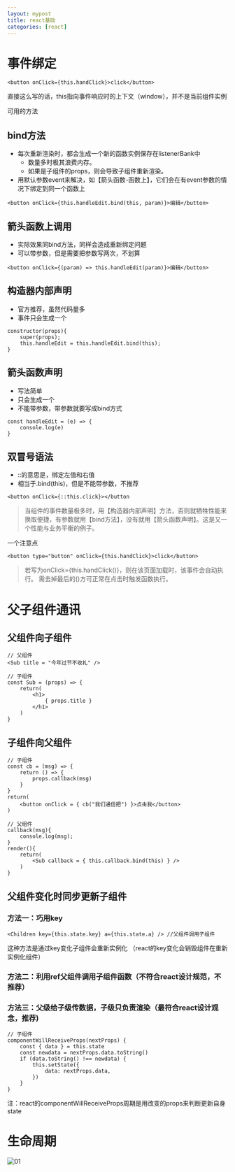 ```yaml
---
layout: mypost
title: react基础
categories: [react]
---
```


# 事件绑定

```
<button onClick={this.handClick}>click</button>
```
直接这么写的话，this指向事件响应时的上下文（window），并不是当前组件实例

可用的方法

## bind方法

- 每次重新渲染时，都会生成一个新的函数实例保存在listenerBank中
  - 数量多时极其浪费内存。
  - 如果是子组件的props，则会导致子组件重新渲染。
- 用默认参数event来解决，如【箭头函数-函数上】，它们会在有event参数的情况下绑定到同一个函数上

```
<button onClick={this.handleEdit.bind(this, param)}>编辑</button>
```

## 箭头函数上调用

- 实际效果同bind方法，同样会造成重新绑定问题
- 可以带参数，但是需要把参数写两次，不划算

```
<button onClick={(param) => this.handleEdit(param)}>编辑</button>
```

## 构造器内部声明

- 官方推荐，虽然代码量多
- 事件只会生成一个

```
constructor(props){
    super(props);
    this.handleEdit = this.handleEdit.bind(this);
}
```

## 箭头函数声明

- 写法简单
- 只会生成一个
- 不能带参数，带参数就要写成bind方式

```
const handleEdit = (e) => {
    console.log(e)
}
```

## 双冒号语法

- ::的意思是，绑定左值和右值
- 相当于.bind(this)，但是不能带参数，不推荐

```
<button onClick={::this.click}></button
 ```

> 当组件的事件数量极多时，用【构造器内部声明】方法，否则就牺牲性能来换取便捷，有参数就用【bind方法】，没有就用【箭头函数声明】。这是又一个性能与业务平衡的例子。


一个注意点
```
<button type="button" onClick={this.handClick}>click</button>
```

> 若写为onClick={this.handClick()}，则在该页面加载时，该事件会自动执行。
需去掉最后的()方可正常在点击时触发函数执行。


# 父子组件通讯

## 父组件向子组件

```
// 父组件
<Sub title = "今年过节不收礼" />

// 子组件
const Sub = (props) => {
    return(
        <h1>
            { props.title }
        </h1>
    )
}
```

## 子组件向父组件

```
// 子组件
const cb = (msg) => {
    return () => {
        props.callback(msg)
    }
}
return(
    <button onClick = { cb("我们通信把") }>点击我</button>
)

// 父组件
callback(msg){
    console.log(msg);
}
render(){
    return(
        <Sub callback = { this.callback.bind(this) } />
    )
}
```

## 父组件变化时同步更新子组件

### 方法一：巧用key

```
<Children key={this.state.key} a={this.state.a} /> //父组件调用子组件
```
这种方法是通过key变化子组件会重新实例化 （react的key变化会销毁组件在重新实例化组件）

### 方法二：利用ref父组件调用子组件函数（不符合react设计规范，不推荐）

### 方法三：父级给子级传数据，子级只负责渲染（最符合react设计观念，推荐)

```
// 子组件
componentWillReceiveProps(nextProps) {
    const { data } = this.state
    const newdata = nextProps.data.toString()
    if (data.toString() !== newdata) {
        this.setState({
            data: nextProps.data,
        })
    }
}
```
注：react的componentWillReceiveProps周期是用改变的props来判断更新自身state


# 生命周期

![01](01.jpg)
